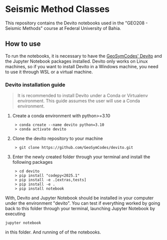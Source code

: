 # Seismic Method Classes

This repository contains the Devito notebooks used in the "GEO208 - Seismic Methods" course at Federal University of Bahia.

## How to use

To run the notebooks, it is necessary to have the [GeoSymCodes' Devito](https://github.com/GeoSymCodes/devito) and the Jupyter Notebook packages installed. Devito only works on Linux machines, so if you want to install Devito in a Windows machine, you need to use it through WSL or a virtual machine.

### Devito installation guide

>It is recommended to install Devito under a Conda or Virtualenv environment. This guide assumes the user will use a Conda environment.

1. Create a conda environment with python>=3.10 

        > conda create --name devito python=3.10
        > conda activate devito

2. Clone the devito repository to your machine

        > git clone https://github.com/GeoSymCodes/devito.git

3. Enter the newly created folder through your terminal and install the following packages

        > cd devito
        > pip install "codepy<2025.1"
        > pip install -e .[extras,tests]
        > pip install -e .
        > pip install notebook

With, Devito and Jupyter Notebook should be installed in your computer under the environment "devito". You can test if everything worked by going back to this folder through your terminal, launching Jupyter Notebook by executing

    jupyter notebook

in this folder. And running of of the notebooks.